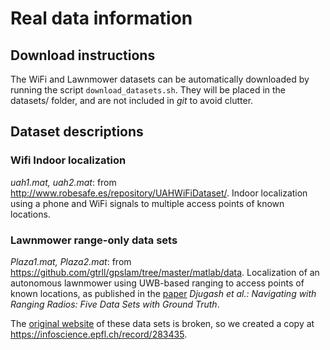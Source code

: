 # Real data information

## Download instructions

The WiFi and Lawnmower datasets can be automatically downloaded by running the script
`download_datasets.sh`. They will be placed in the datasets/ folder, and are not included in *git* to avoid clutter.

## Dataset descriptions

### Wifi Indoor localization


*uah1.mat, uah2.mat*: from http://www.robesafe.es/repository/UAHWiFiDataset/. Indoor localization using a phone and WiFi signals to multiple access points of known locations.


### Lawnmower range-only data sets

*Plaza1.mat, Plaza2.mat*: from https://github.com/gtrll/gpslam/tree/master/matlab/data. Localization of an autonomous lawnmower using UWB-based ranging to access points of known locations, as published in the [paper](https://www.ri.cmu.edu/pub_files/2009/9/Final_5datasetsRangingRadios.pdf) *Djugash et al.: Navigating with Ranging Radios: Five Data Sets with Ground Truth*.

The [original website](http://www.frc.ri.cmu.edu/projects/emergencyresponse/RangeData) of these data sets is broken, so we created a copy at https://infoscience.epfl.ch/record/283435.

